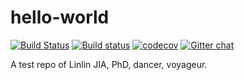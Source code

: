 # hello-world

[![Build Status](https://app.travis-ci.com/jajupmochi/hello-world.svg?branch=master)](https://app.travis-ci.com/jajupmochi/hello-world)
[![Build status](https://ci.appveyor.com/api/projects/status/8d46g1ob6t9raro8?svg=true)](https://ci.appveyor.com/project/jajupmochi/hello-world)
[![codecov](https://codecov.io/gh/jajupmochi/hello-world/branch/master/graph/badge.svg)](https://codecov.io/gh/jajupmochi/hello-world)
[![Gitter chat](https://img.shields.io/gitter/room/Valloric/YouCompleteMe.svg)](https://gitter.im/hello-world-linlin/Lobby?utm_source=share-link&utm_medium=link&utm_campaign=share-link)

A test repo of Linlin JIA, PhD, dancer, voyageur.
